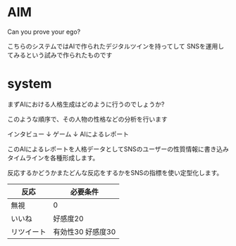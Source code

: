 # AIM
Can you prove your ego?

こちらのシステムではAIで作られたデジタルツインを持ってして
SNSを運用してみるという試みで作られたものです

# system

まずAIにおける人格生成はどのように行うのでしょうか?


このような順序で、その人物の性格などの分析を行います

インタビュー
↓
ゲーム
↓
AIによるレポート


このAIによるレポートを人格データとしてSNSのユーザーの性質情報に書き込みタイムラインを各種形成します。

反応するかどうかまたどんな反応をするかをSNSの指標を使い定型化します。

|反応 |必要条件 |
|-----|----------|
|無視 |0 |
|いいね |好感度20 |
|リツイート |有効性30  好感度30 |

